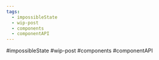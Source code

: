 ```yaml
---
tags:
  - impossibleState
  - wip-post
  - components
  - componentAPI
---
```

#impossibleState #wip-post #components #componentAPI 